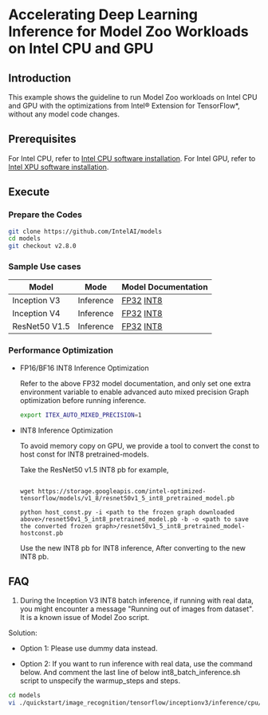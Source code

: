 # Accelerating Deep Learning Inference for Model Zoo Workloads on Intel CPU and GPU

## Introduction
This example shows the guideline to run Model Zoo workloads on Intel CPU and GPU with the optimizations from Intel® Extension for TensorFlow*, without any model code changes.

## Prerequisites
For Intel CPU, refer to [Intel CPU software installation](../../docs/install/install_for_cpu.md#intel-cpu-software-installation).
For Intel GPU, refer to [Intel XPU software installation](../../docs/install/install_for_xpu.md#intel-gpu-software-installation).

## Execute

### Prepare the Codes
```bash
git clone https://github.com/IntelAI/models
cd models
git checkout v2.8.0
```

### Sample Use cases


|Model|Mode|Model Documentation|
|-|-|-|
|Inception V3|Inference|[FP32](https://github.com/IntelAI/models/blob/v2.8.0/benchmarks/image_recognition/tensorflow/inceptionv3/inference/fp32/README.md)  [INT8](https://github.com/IntelAI/models/blob/v2.8.0/benchmarks/image_recognition/tensorflow/inceptionv3/inference/int8/README.md)|
|Inception V4|Inference|[FP32](https://github.com/IntelAI/models/blob/v2.8.0/benchmarks/image_recognition/tensorflow/inceptionv4/inference/fp32/README.md)  [INT8](https://github.com/IntelAI/models/blob/v2.8.0/benchmarks/image_recognition/tensorflow/inceptionv4/inference/int8/README.md)|
|ResNet50 V1.5|Inference|[FP32](https://github.com/IntelAI/models/blob/v2.8.0/benchmarks/image_recognition/tensorflow/resnet50v1_5/inference/fp32/README.md)  [INT8](https://github.com/IntelAI/models/blob/v2.8.0/benchmarks/image_recognition/tensorflow/resnet50v1_5/inference/int8/README.md)|

### Performance Optimization
- FP16/BF16 INT8 Inference Optimization  

  Refer to the above FP32 model documentation, and only set one extra environment variable to enable advanced auto mixed precision Graph optimization before running inference.
  ```bash
  export ITEX_AUTO_MIXED_PRECISION=1
  ```
- INT8 Inference Optimization
  
  To avoid memory copy on GPU, we provide a tool to convert the const to host const for INT8 pretrained-models.

  Take the ResNet50 v1.5 INT8 pb for example,
  ```

  wget https://storage.googleapis.com/intel-optimized-tensorflow/models/v1_8/resnet50v1_5_int8_pretrained_model.pb

  python host_const.py -i <path to the frozen graph downloaded above>/resnet50v1_5_int8_pretrained_model.pb -b -o <path to save the converted frozen graph>/resnet50v1_5_int8_pretrained_model-hostconst.pb
  ```
  Use the new INT8 pb for INT8 inference, After converting to the new INT8 pb.

## FAQ
1.  During the Inception V3 INT8 batch inference, if running with real data, you might encounter a message "Running out of images from dataset". It is a known issue of Model Zoo script.

Solution: 

- Option 1: Please use dummy data instead. 

- Option 2: If you want to run inference with real data, use the command below. And comment the last line of below int8_batch_inference.sh script to unspecify the warmup_steps and steps.  
```bash
cd models
vi ./quickstart/image_recognition/tensorflow/inceptionv3/inference/cpu/int8/int8_batch_inference.sh
```
